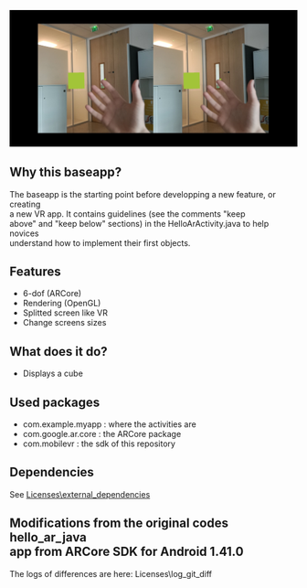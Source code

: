 ![screenshot](/screenshots/baseapp_screenshot.jpg)

## Why this baseapp?
The baseapp is the starting point before developping a new feature, or creating<br>
a new VR app. It contains guidelines (see the comments "keep<br>
above" and "keep below" sections) in the HelloArActivity.java to help novices<br>
understand how to implement their first objects.

## Features
- 6-dof (ARCore)
- Rendering (OpenGL)
- Splitted screen like VR
- Change screens sizes

## What does it do?
- Displays a cube

## Used packages
- com.example.myapp : where the activities are
- com.google.ar.core : the ARCore package
- com.mobilevr : the sdk of this repository

## Dependencies
See [Licenses\external_dependencies](Licenses/external_licenses)

## Modifications from the original codes hello_ar_java<br>app from ARCore SDK for Android 1.41.0
The logs of differences are here:
Licenses\log_git_diff